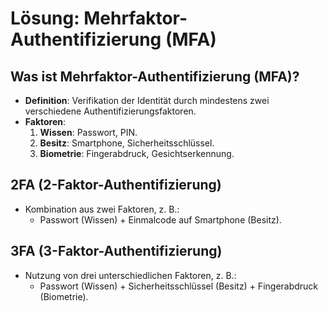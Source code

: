 # Lösung: Mehrfaktor-Authentifizierung (MFA)

## **Was ist Mehrfaktor-Authentifizierung (MFA)?**
- **Definition**: Verifikation der Identität durch mindestens zwei verschiedene Authentifizierungsfaktoren.
- **Faktoren**:
  1. **Wissen**: Passwort, PIN.
  2. **Besitz**: Smartphone, Sicherheitsschlüssel.
  3. **Biometrie**: Fingerabdruck, Gesichtserkennung.

## **2FA (2-Faktor-Authentifizierung)**
- Kombination aus zwei Faktoren, z. B.:
  - Passwort (Wissen) + Einmalcode auf Smartphone (Besitz).

## **3FA (3-Faktor-Authentifizierung)**
- Nutzung von drei unterschiedlichen Faktoren, z. B.:
  - Passwort (Wissen) + Sicherheitsschlüssel (Besitz) + Fingerabdruck (Biometrie).
